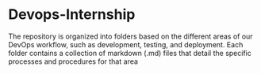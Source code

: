 # Devops-Internship
The repository is organized into folders based on the different areas of our DevOps workflow, such as development, testing, and deployment. Each folder contains a collection of markdown (.md) files that detail the specific processes and procedures for that area
